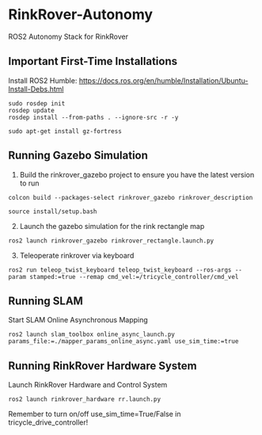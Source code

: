 # RinkRover-Autonomy
ROS2 Autonomy Stack for RinkRover

## Important First-Time Installations
Install ROS2 Humble:
https://docs.ros.org/en/humble/Installation/Ubuntu-Install-Debs.html
```
sudo rosdep init
rosdep update
rosdep install --from-paths . --ignore-src -r -y

sudo apt-get install gz-fortress
```

## Running Gazebo Simulation
1. Build the rinkrover_gazebo project to ensure you have the latest version to run
```
colcon build --packages-select rinkrover_gazebo rinkrover_description

source install/setup.bash
```

2. Launch the gazebo simulation for the rink rectangle map
```
ros2 launch rinkrover_gazebo rinkrover_rectangle.launch.py
```

3. Teleoperate rinkrover via keyboard
```
ros2 run teleop_twist_keyboard teleop_twist_keyboard --ros-args --param stamped:=true --remap cmd_vel:=/tricycle_controller/cmd_vel
```

## Running SLAM

Start SLAM Online Asynchronous Mapping
```
ros2 launch slam_toolbox online_async_launch.py params_file:=./mapper_params_online_async.yaml use_sim_time:=true
```

## Running RinkRover Hardware System

Launch RinkRover Hardware and Control System
```
ros2 launch rinkrover_hardware rr.launch.py
```

Remember to turn on/off use_sim_time=True/False in tricycle_drive_controller!